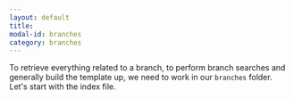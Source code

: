 ```yaml
---
layout: default
title:
modal-id: branches
category: branches
---
```

To retrieve everything related to a branch, to perform branch searches and generally build the template up, we need to work in our ``branches`` folder. Let's start with the index file.